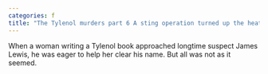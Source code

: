 ```yaml
---
categories: f
title: "The Tylenol murders part 6 A sting operation turned up the heat on a ‘perfect cold case’"
---
```

When a woman writing a Tylenol book approached longtime suspect James Lewis, he was eager to help her clear his name. But all was not as it seemed.
